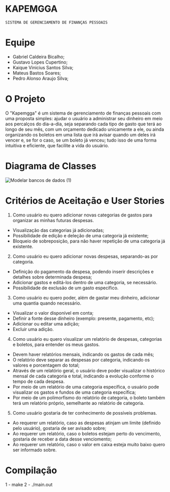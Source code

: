 # KAPEMGGA 
    SISTEMA DE GERENCIAMENTO DE FINANÇAS PESSOAIS

# Equipe
- Gabriel Caldeira Bicalho;
- Gustavo Lopes Cupertino;
- Kaique Vinicius Santos Silva;
- Mateus Bastos Soares;
- Pedro Alonso Araujo Silva;

# O Projeto
O "Kapemgga" é um sistema de gerenciamento de finanças pessoais com uma proposta simples: ajudar o usuário a administrar seu dinheiro em meio aos percalços do dia-a-dia, seja separando cada tipo de gasto que terá ao longo de seu mês, com um orçamento dedicado unicamente a ele, ou ainda organizando os boletos em uma lista que irá avisar quando um deles irá vencer e, se for o caso, se um boleto já venceu; tudo isso de uma forma intuitiva e eficiente, que facilite a vida do usuário.

# Diagrama de Classes
![Modelar bancos de dados (1)](https://user-images.githubusercontent.com/111925541/205712483-91a5e72a-0817-4b77-8f59-ad581a99026b.jpeg)

# Critérios de Aceitação e User Stories
1. Como usuário eu quero adicionar novas categorias de gastos para organizar as
minhas futuras despesas.
- Visualização das categorias já adicionadas;
- Possibilidade de edição e deleção de uma categoria já existente;
- Bloqueio de sobreposição, para não haver repetição de uma categoria já existente.

2. Como usuário eu quero adicionar novas despesas, separando-as por categoria.
- Definição do pagamento da despesa, podendo inserir descrições e detalhes sobre determinada despesa;
- Adicionar gastos e editá-los dentro de uma categoria, se necessário.
- Possibilidade de exclusão de um gasto específico.

3. Como usuário eu quero poder, além de gastar meu dinheiro, adicionar uma quantia
quando necessário.
- Visualizar o valor disponível em conta;
- Definir a fonte desse dinheiro (exemplo: presente, pagamento, etc);
- Adicionar ou editar uma adição;
- Excluir uma adição.

4. Como usuário eu quero visualizar um relatório de despesas, categorias e boletos, para entender os meus
gastos.
- Devem haver relatórios mensais, indicando os gastos de cada mês;
- O relatório deve separar as despesas por categoria, indicando os valores e
porcentagem do total;
- Através de um relatório geral, o usuário deve poder visualizar o histórico mensal de
cada categoria e total, indicando a evolução conforme o tempo de cada despesa.
- Por meio de um relatório de uma categoria específica, o usuário pode visualizar os gastos e fundos de uma categoria específica;
- Por meio de um polimorfismo do relatório de categoria, o boleto também terá um relatório próprio, semelhante ao relatório de categoria.

5. Como usuário gostaria de ter conhecimento de possíveis problemas.
- Ao requerer um relatório, caso as despesas atinjam um limite (definido pelo usuário), gostaria de ser avisado
sobre;
- Ao requerer um relatório, caso o boletos estejam perto do vencimento, gostaria de receber a data desse venciomento;
- Ao requerer um relatório, caso o valor em caixa esteja muito baixo quero ser informado sobre.

# Compilação
1 - make
2 - ./main.out
